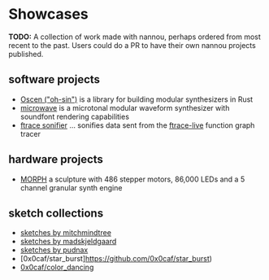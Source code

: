 # Showcases

**TODO:** A collection of work made with nannou, perhaps ordered from most
recent to the past. Users could do a PR to have their own nannou projects
published.

## software projects
* [Oscen ("oh-sin")](https://github.com/reedrosenbluth/oscen) is a library for building modular synthesizers in Rust
* [microwave](https://github.com/Woyten/tune/tree/master/microwave) is a microtonal modular waveform synthesizer with soundfont rendering capabilities
* [ftrace sonifier](https://github.com/castor-software/rethread/tree/master/code/ftrace_sonifier) ... sonifies data sent from the [ftrace-live](https://github.com/namhyung/uftrace) function graph tracer

## hardware projects
* [MORPH](https://twitter.com/nburdy/status/1360220925820604419) a sculpture with 486 stepper motors, 86,000 LEDs and a 5 channel granular synth engine

## sketch collections
* [sketches by mitchmindtree](https://github.com/mitchmindtree/nannou-sketches)
* [sketches by madskjeldgaard ](https://github.com/madskjeldgaard/nannou-sketches)
* [sketches by pudnax](https://github.com/pudnax/sketches)
* [0x0caf/star_burst]https://github.com/0x0caf/star_burst)
* [0x0caf/color_dancing](https://github.com/0x0caf/color_dancing)
